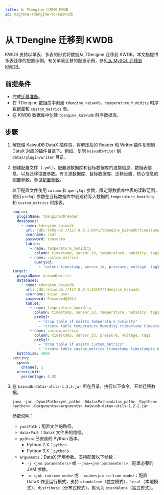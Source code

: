 ```yaml
---
title: 从 TDengine 迁移到 KWDB
id: migrate-tdengine-to-kaiwudb
---
```


# 从 TDengine 迁移到 KWDB

KWDB 支持以单表、多表的形式将数据从 TDengine 迁移到 KWDB。本文档提供多表迁移的配置示例。有关单表迁移的配置示例，参见[从 MySQL 迁移到 KWDB](./migrate-mysql-to-kaiwudb.md#单表迁移)。

## 前提条件

- 完成[迁移准备](../before-migration.md)。
- 在 TDengine 数据库中创建 `tdengine_kaiwudb`、`temperature_humidity` 时序数据库和 `custom_metrics` 表。
- 在 KWDB 数据库中创建 `tdengine_kaiwudb` 时序数据库。

## 步骤

1. 解压缩 KaiwuDB DataX 插件包，将解压后的 Reader 和 Writer 插件复制到 DataX 对应的插件目录下。例如，复制 `kaiwudbwriter` 到 `datax/plugin/writer` 目录。
2. 创建配置文件（`.yml`），配置源数据库和目标数据库的连接信息、数据表信息、以及迁移设置参数。有关源数据库、目标数据库、迁移设置、核心信息的配置参数，参见[配置参数](../config-params.md)。

    以下配置文件使用 `column` 和 `querySql` 参数，限定源数据库中表的读取范围，使用 `preSql` 参数在目标数据库中创建待写入数据的 `temperature_humidity` 和 `custom_metrics` 时序表。

    ```yaml ts{10,12-13,24-31}
    source:
      pluginName: tdengine30reader
      databases:
        - name: tdengine_kaiwudb
          url: jdbc:TAOS-RS://127.0.0.1:6041/tdengine_kaiwudb?timestampFormat=STRING&timezone=Asia%2FShanghai
          username: root
          password: taosdata
          tables:
            - name: temperature_humidity
              column: timestamp, sensor_id, temperature, humidity, tag1
            - name: custom_metrics
              querySql:
                - "select timestamp, sensor_id, pressure, voltage, tag1 from custom_metrics"
    target:
      pluginName: kaiwudbwriter
      databases:
        - name: tdengine_kaiwudb
          url: jdbc:kaiwudb://127.0.0.1:26257/tdengine_kaiwudb
          username: kaiwu_user
          password: Password@2024
          tables:
            - name: temperature_humidity
              column: timestamp, sensor_id, temperature, humidity, tag1
              preSql:
                - "drop table if exists temperature_humidity"
                - "create table temperature_humidity (timestamp timestamptz not null, sensor_id int, temperature float, humidity float) tags (tag1 int not null) primary tags (tag1)"
            - name: custom_metrics
              column: timestamp, sensor_id, pressure, voltage, tag1
              preSql:
                - "drop table if exists custom_metrics"
                - "create table custom_metrics (timestamp timestamptz not null, sensor_id int, pressure float, voltage float) tags (tag1 int not null) primary tags (tag1)"
      batchSize: 1000
    setting:
      speed:
        channel: 1
      errorLimit:
        percentage: 0.02
    ```

3. 在 `kaiwudb-datax-utils-1.2.2.jar` 所在目录，执行以下命令，开始迁移数据。

    ```shell
    java -jar -DyamlPath=<yml_path> -DdataxPath=<datax_path> -Dpython=<python> -Darguments=<arguments> kaiwudb-datax-utils-1.2.2.jar
    ```

    参数说明：
    - `yamlPath`：配置文件的路径。
    - `dataxPath`：`DataX` 文件夹的路径。
    - `python`: 已安装的 Python 版本。
      - Python 2.X：`python`
      - Python 3.X：`python3`
    - `arguments`：DataX 环境参数。支持配置以下参数：
      - `-j <jvm paramenters>` 或 `--jvm=<jvm paramenters>`：配置必要的 JVM 参数。
      - `-m <job runtime mode>` 或 `--mode=<job runtime mode>`：配置 DataX 作业运行模式，支持 `standalone`（独立模式）、`local`（本地模式）、`distribute`（分布式模式）。默认为 `standalone`（独立模式）。
